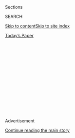<div id="app">

<div>

<div>

<div>

<div class="NYTAppHideMasthead css-1q2w90k e1suatyy0">

<div class="section css-ui9rw0 e1suatyy2">

<div class="css-eph4ug er09x8g0">

<div class="css-6n7j50">

</div>

<span class="css-1dv1kvn">Sections</span>

<div class="css-10488qs">

<span class="css-1dv1kvn">SEARCH</span>

</div>

[Skip to content](#site-content)[Skip to site
index](#site-index)

</div>

<div class="css-10698na e1huz5gh0">

</div>

</div>

<div id="masthead-bar-one" class="section hasLinks css-15hmgas e1csuq9d3">

<div class="css-uqyvli e1csuq9d0">

</div>

<div class="css-1uqjmks e1csuq9d1">

</div>

<div class="css-9e9ivx">

[](https://myaccount.nytimes3xbfgragh.onion/auth/login?response_type=cookie&client_id=vi)

</div>

<div class="css-1bvtpon e1csuq9d2">

[Today’s
Paper](https://www.nytimes3xbfgragh.onion/section/todayspaper)

</div>

</div>

</div>

</div>

<div data-aria-hidden="false">

<div id="site-content" data-role="main">

<div>

<div class="css-1aor85t" style="opacity:0.000000001;z-index:-1;visibility:hidden">

<div class="css-1hqnpie">

<div class="css-epjblv">

<span class="css-17xtcya">[Opinion](/section/opinion)</span><span class="css-x15j1o">|</span><span class="css-fwqvlz">Republicans
Keep Flunking Microbe
Economics</span>

</div>

<div class="css-k008qs">

<div class="css-1iwv8en">

<span class="css-18z7m18"></span>

<div>

</div>

</div>

<span class="css-1n6z4y">https://nyti.ms/2DWClOI</span>

<div class="css-1705lsu">

<div class="css-4xjgmj">

<div class="css-4skfbu" data-role="toolbar" data-aria-label="Social Media Share buttons, Save button, and Comments Panel with current comment count" data-testid="share-tools">

  - 
  - 
  - 
  - 
    
    <div class="css-6n7j50">
    
    </div>

  - 
  - 

</div>

</div>

</div>

</div>

</div>

</div>

<div id="NYT_TOP_BANNER_REGION" class="css-13pd83m">

</div>

<div id="top-wrapper" class="css-1sy8kpn">

<div id="top-slug" class="css-l9onyx">

Advertisement

</div>

[Continue reading the main
story](#after-top)

<div class="ad top-wrapper" style="text-align:center;height:100%;display:block;min-height:250px">

<div id="top" class="place-ad" data-position="top" data-size-key="top">

</div>

</div>

<div id="after-top">

</div>

</div>

<div>

<div class="css-v5btjw etb61u70">

<div class="css-v05ibm etb61u71">

[Opinion](/section/opinion)

</div>

</div>

<div id="sponsor-wrapper" class="css-1hyfx7x">

<div id="sponsor-slug" class="css-19vbshk">

Supported by

</div>

[Continue reading the main
story](#after-sponsor)

<div id="sponsor" class="ad sponsor-wrapper" style="text-align:center;height:100%;display:block">

</div>

<div id="after-sponsor">

</div>

</div>

<div class="css-186x18t">

</div>

<div class="css-1vkm6nb ehdk2mb0">

# Republicans Keep Flunking Microbe Economics

</div>

Getting other people sick isn’t an “individual choice.”

<div class="css-18e8msd">

<div class="css-vp77d3 epjyd6m0">

<div class="css-1p10dcb ey68jwv0" data-aria-hidden="true">

[![Paul
Krugman](https://static01.graylady3jvrrxbe.onion/images/2018/04/02/opinion/paul-krugman/paul-krugman-thumbLarge.png
"Paul Krugman")](https://www.nytimes3xbfgragh.onion/by/paul-krugman)

</div>

<div class="css-1baulvz">

By [<span class="css-1baulvz last-byline" itemprop="name">Paul
Krugman</span>](https://www.nytimes3xbfgragh.onion/by/paul-krugman)

<div class="css-8atqhb">

Opinion Columnist

</div>

</div>

</div>

  - July 18,
    2020

  - 
    
    <div class="css-4xjgmj">
    
    <div class="css-d8bdto" data-role="toolbar" data-aria-label="Social Media Share buttons, Save button, and Comments Panel with current comment count" data-testid="share-tools">
    
      - 
      - 
      - 
      - 
        
        <div class="css-6n7j50">
        
        </div>
    
      - 
      - 
    
    </div>
    
    </div>

</div>

<div class="css-79elbk" data-testid="photoviewer-wrapper">

<div class="css-z3e15g" data-testid="photoviewer-wrapper-hidden">

</div>

<div class="css-1a48zt4 ehw59r15" data-testid="photoviewer-children">

![<span class="css-16f3y1r e13ogyst0" data-aria-hidden="true">A
coronavirus drive-through testing site in West Palm Beach,
Fla.</span><span class="css-cnj6d5 e1z0qqy90" itemprop="copyrightHolder"><span class="css-1ly73wi e1tej78p0">Credit...</span><span><span>Saul
Martinez for The New York
Times</span></span></span>](https://static01.graylady3jvrrxbe.onion/images/2020/07/18/opinion/18krugman2/merlin_171148875_2896c1c2-c6aa-4245-aaf5-61d093ed9eee-articleLarge.jpg?quality=75&auto=webp&disable=upscale)

</div>

</div>

</div>

<div class="section meteredContent css-1r7ky0e" name="articleBody" itemprop="articleBody">

<div class="css-1fanzo5 StoryBodyCompanionColumn">

<div class="css-53u6y8">

Governor Ron DeSantis of Florida said something remarkably stupid the
other day. I know, I know: it’s probably harder to find a day on which
DeSantis *didn’t* say something stupid than a day on which he did. But
this particular piece of thickheadedness, I’d argue, helps us understand
why America’s response to the coronavirus has been so disastrous
compared with other wealthy nations.

Florida has, of course, become a Covid-19 epicenter, with soaring case
totals and a daily death toll now consistently exceeding that of the
whole European Union, which has 20 times its population. But DeSantis
won’t contemplate any rollback of the state’s obviously premature
reopening; he even refuses to close venues that are perfect coronavirus
incubators.

In particular, he insists on letting gyms — closed spaces full of people
huffing and puffing — stay open. Why? Because “if you are in [good
shape](https://www.palmbeachpost.com/news/20200717/despite-11000-new-coronavirus-cases-desantis-defies-white-house-task-force)
you have a very low likelihood of ending up in a significant condition.”

Actually, this isn’t true. Even healthy people can suffer terribly from
Covid-19. And if you’ve ever actually gone to a gym, you know that not
everyone there is young and fit.

</div>

</div>

<div class="css-1fanzo5 StoryBodyCompanionColumn">

<div class="css-53u6y8">

But all this is beside the point. The reason we need to close gyms isn’t
to protect the people working out, it’s to protect the other people they
might infect. Even gym rats have families, friends, and co-workers; the
guy lifting weights might be OK, but the senior citizens who get sick
because he spent time hanging out in a petri dish might well die.

This should be obvious. Yet five months and almost 140,000 deaths into
this pandemic, many Republicans still can’t or won’t grasp the point
that choices have consequences beyond those to the individual who makes
them.

Take the insane resistance to wearing masks. Some of this is about
insecure masculinity — people refusing to take the simplest, cheapest of
precautions because they think it will make them look silly. Some of it
is about culture wars: liberals wear masks, so I won’t. But a lot of it
is about fetishization of individual choice.

Many things should be left up to the individual. I may not share your
taste in music or want to do the same things you do with consenting
adults, but such matters aren’t legitimately my business.

Other things, however, aren’t just about you. The question of whether or
not to dump raw sewage into a public lake isn’t something that should be
left up to individual choice. And going to a gym or refusing to wear a
mask during a pandemic is exactly like dumping sewage into a lake: it’s
behavior that may be convenient for the people who engage in it, but it
puts others at risk.

</div>

</div>

<div class="css-1fanzo5 StoryBodyCompanionColumn">

<div class="css-53u6y8">

Again, this should be obvious. It’s common sense; it is also, as it
happens, basic economics. Econ 101 has lots of good things to say about
free markets (probably too many good things, but that’s a discussion for
another time), but no rational discussion of economics says that free
markets, left to themselves, can solve the problem of “externalities” —
costs that individuals or businesses impose on others who have no say in
the matter. Pollution is the classic example of an externality that
requires government intervention, but spreading a dangerous virus poses
exactly the same issues.

Yet many conservatives seem unable or unwilling to grasp this simple
point. And they seem equally unwilling to grasp a related point — that
there are some things that must be supplied through public policy rather
than individual initiative. And the most important of these “public
goods” is probably scientific knowledge.

<div class="css-1q1hscp">

<div class="css-1xk4eoy">

<div id="PK">

</div>

</div>

</div>

Some readers may be aware that Senator Rand Paul — who proclaims himself
a libertarian — has been doing a lot of sniping at Dr. Anthony Fauci.
Back in May he
[denounced](https://www.washingtonpost.com/politics/2020/05/12/fauci-testimony-senate-coronavirus/)
Fauci for warning that premature reopening might lead to a surge in new
Covid-19 cases. More recently, apparently undaunted by the fact that
Fauci was right, he
[demanded](https://www.washingtonpost.com/politics/2020/06/30/we-just-need-some-more-optimism-rand-pauls-crusade-against-anthony-fauci-take-curious-turn/)
that Fauci show “humility” and display some “optimism.”

What struck me, however, was the way Paul justified his attacks on
epidemiologists’ recommendations: by invoking the free-market doctrines
of Friedrich Hayek. “Hayek had it right: Only decentralized power and
decision-making, based on millions of individualized situations, can
arrive at what risks and behaviors each individual should choose.”

Whatever you think of Hayek (as you might guess, I’m not a fan), this is
bizarre. Decentralized decision-making can do lots of things, but
establishing scientific truth isn’t one of those things. And even
conservatives used to understand both that expertise matters and that
promoting scientific research is a legitimate and necessary role of
government.

But conservatives, and Republicans, have changed. The modern American
right is all about denying that people have any responsibility for each
other, and muzzling experts who try to tell people in power things they
don’t want to hear.

And the fact that selfishness and willful ignorance are now guiding
principles for much of our political establishment is a large part of
the reason America is failing the Covid-19 test so spectacularly.

*The Times is committed to publishing* [*a diversity of
letters*](https://www.nytimes3xbfgragh.onion/2019/01/31/opinion/letters/letters-to-editor-new-york-times-women.html)
*to the editor. We’d like to hear what you think about this or any of
our articles. Here are some*
[*tips*](https://help.nytimes3xbfgragh.onion/hc/en-us/articles/115014925288-How-to-submit-a-letter-to-the-editor)*.
And here’s our email:*
[*letters@NYTimes.com*](mailto:letters@NYTimes.com)*.*

*Follow The New York Times Opinion section on*
[*Facebook*](https://www.facebookcorewwwi.onion/nytopinion)*,* [*Twitter
(@NYTopinion)*](http://twitter.com/NYTOpinion) *and*
[*Instagram*](https://www.instagram.com/nytopinion/)*.*

</div>

</div>

</div>

<div>

</div>

<div>

</div>

<div>

</div>

<div>

<div id="bottom-wrapper" class="css-1ede5it">

<div id="bottom-slug" class="css-l9onyx">

Advertisement

</div>

[Continue reading the main
story](#after-bottom)

<div id="bottom" class="ad bottom-wrapper" style="text-align:center;height:100%;display:block;min-height:90px">

</div>

<div id="after-bottom">

</div>

</div>

</div>

</div>

</div>

## Site Index

<div>

</div>

## Site Information Navigation

  - [© <span>2020</span> <span>The New York Times
    Company</span>](https://help.nytimes3xbfgragh.onion/hc/en-us/articles/115014792127-Copyright-notice)

<!-- end list -->

  - [NYTCo](https://www.nytco.com/)
  - [Contact
    Us](https://help.nytimes3xbfgragh.onion/hc/en-us/articles/115015385887-Contact-Us)
  - [Work with us](https://www.nytco.com/careers/)
  - [Advertise](https://nytmediakit.com/)
  - [T Brand Studio](http://www.tbrandstudio.com/)
  - [Your Ad
    Choices](https://www.nytimes3xbfgragh.onion/privacy/cookie-policy#how-do-i-manage-trackers)
  - [Privacy](https://www.nytimes3xbfgragh.onion/privacy)
  - [Terms of
    Service](https://help.nytimes3xbfgragh.onion/hc/en-us/articles/115014893428-Terms-of-service)
  - [Terms of
    Sale](https://help.nytimes3xbfgragh.onion/hc/en-us/articles/115014893968-Terms-of-sale)
  - [Site
    Map](https://spiderbites.nytimes3xbfgragh.onion)
  - [Help](https://help.nytimes3xbfgragh.onion/hc/en-us)
  - [Subscriptions](https://www.nytimes3xbfgragh.onion/subscription?campaignId=37WXW)

</div>

</div>

</div>

</div>
